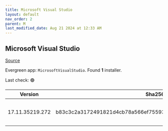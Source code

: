 ```yaml
---
title: Microsoft Visual Studio
layout: default
nav_order: 2
parent: M
last_modified_date: Aug 21 2024 at 12:33 AM
---
```


## Microsoft Visual Studio

[Source](https://visualstudio.microsoft.com/)

Evergreen app: `MicrosoftVisualStudio`. Found **1** installer.

Last check: 🟢

| Version         | Sha256                                                           | Size    | URI                                                                                                                                                                                                                                                                                                                                                      |
| --------------- | ---------------------------------------------------------------- | ------- | -------------------------------------------------------------------------------------------------------------------------------------------------------------------------------------------------------------------------------------------------------------------------------------------------------------------------------------------------------- |
| 17.11.35219.272 | b83c3c2a3172491821d4cb78a566ef755935b3f90adad49a0c06094ed2234c90 | 4420968 | [https://download.visualstudio.microsoft.com/download/pr/db4c3f2d-694d-406b-8fb6-1924f3fc3580/b83c3c2a3172491821d4cb78a566ef755935b3f90adad49a0c06094ed2234c90/vs_Setup.exe](https://download.visualstudio.microsoft.com/download/pr/db4c3f2d-694d-406b-8fb6-1924f3fc3580/b83c3c2a3172491821d4cb78a566ef755935b3f90adad49a0c06094ed2234c90/vs_Setup.exe) |
